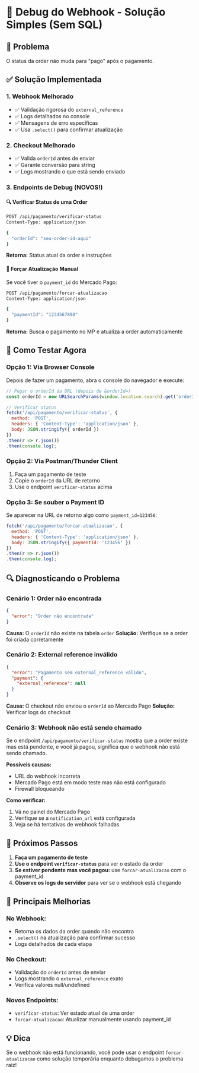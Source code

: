 # 🔧 Debug do Webhook - Solução Simples (Sem SQL)

## 🎯 Problema

O status da order não muda para "pago" após o pagamento.

## ✅ Solução Implementada

### 1. Webhook Melhorado
- ✅ Validação rigorosa do `external_reference`
- ✅ Logs detalhados no console
- ✅ Mensagens de erro específicas
- ✅ Usa `.select()` para confirmar atualização

### 2. Checkout Melhorado  
- ✅ Valida `orderId` antes de enviar
- ✅ Garante conversão para string
- ✅ Logs mostrando o que está sendo enviado

### 3. Endpoints de Debug (NOVOS!)

#### 🔍 Verificar Status de uma Order
```bash
POST /api/pagamento/verificar-status
Content-Type: application/json

{
  "orderId": "seu-order-id-aqui"
}
```

**Retorna:** Status atual da order e instruções

#### 🔄 Forçar Atualização Manual
Se você tiver o `payment_id` do Mercado Pago:

```bash
POST /api/pagamento/forcar-atualizacao
Content-Type: application/json

{
  "paymentId": "1234567890"
}
```

**Retorna:** Busca o pagamento no MP e atualiza a order automaticamente

## 🚀 Como Testar Agora

### Opção 1: Via Browser Console

Depois de fazer um pagamento, abra o console do navegador e execute:

```javascript
// Pegar o orderId da URL (depois de &orderId=)
const orderId = new URLSearchParams(window.location.search).get('orderId');

// Verificar status
fetch('/api/pagamento/verificar-status', {
  method: 'POST',
  headers: { 'Content-Type': 'application/json' },
  body: JSON.stringify({ orderId })
})
.then(r => r.json())
.then(console.log);
```

### Opção 2: Via Postman/Thunder Client

1. Faça um pagamento de teste
2. Copie o `orderId` da URL de retorno  
3. Use o endpoint `verificar-status` acima

### Opção 3: Se souber o Payment ID

Se aparecer na URL de retorno algo como `payment_id=123456`:

```javascript
fetch('/api/pagamento/forcar-atualizacao', {
  method: 'POST',
  headers: { 'Content-Type': 'application/json' },
  body: JSON.stringify({ paymentId: '123456' })
})
.then(r => r.json())
.then(console.log);
```

## 🔍 Diagnosticando o Problema

### Cenário 1: Order não encontrada
```json
{
  "error": "Order não encontrada"
}
```
**Causa:** O `orderId` não existe na tabela `order`
**Solução:** Verifique se a order foi criada corretamente

### Cenário 2: External reference inválido
```json
{
  "error": "Pagamento sem external_reference válido",
  "payment": {
    "external_reference": null
  }
}
```
**Causa:** O checkout não enviou o `orderId` ao Mercado Pago
**Solução:** Verificar logs do checkout

### Cenário 3: Webhook não está sendo chamado

Se o endpoint `/api/pagamento/verificar-status` mostra que a order existe mas está pendente, e você já pagou, significa que o webhook não está sendo chamado.

**Possíveis causas:**
- URL do webhook incorreta
- Mercado Pago está em modo teste mas não está configurado
- Firewall bloqueando

**Como verificar:**
1. Vá no painel do Mercado Pago
2. Verifique se a `notification_url` está configurada
3. Veja se há tentativas de webhook falhadas

## 📝 Próximos Passos

1. **Faça um pagamento de teste**
2. **Use o endpoint `verificar-status`** para ver o estado da order
3. **Se estiver pendente mas você pagou:** use `forcar-atualizacao` com o payment_id
4. **Observe os logs do servidor** para ver se o webhook está chegando

## 🎯 Principais Melhorias

### No Webhook:
- Retorna os dados da order quando não encontra
- `.select()` na atualização para confirmar sucesso
- Logs detalhados de cada etapa

### No Checkout:
- Validação do `orderId` antes de enviar
- Logs mostrando o `external_reference` exato
- Verifica valores null/undefined

### Novos Endpoints:
- `verificar-status`: Ver estado atual de uma order
- `forcar-atualizacao`: Atualizar manualmente usando payment_id

## 💡 Dica

Se o webhook não está funcionando, você pode usar o endpoint `forcar-atualizacao` como solução temporária enquanto debugamos o problema raiz!

